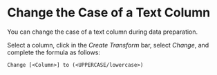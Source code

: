 <!-- loiob7e2102e824846aea15c0645be6eac01 -->

# Change the Case of a Text Column

You can change the case of a text column during data preparation.

Select a column, click in the *Create Transform* bar, select *Change*, and complete the formula as follows:

```
Change [<Column>] to (<UPPERCASE/lowercase>)
```

